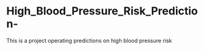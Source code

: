 # High_Blood_Pressure_Risk_Prediction-
This is a project operating predictions on high blood pressure risk
